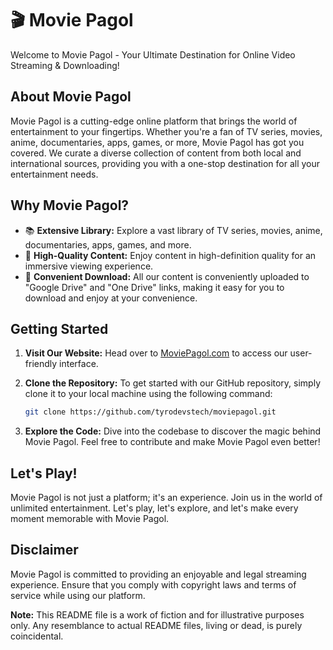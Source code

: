 # 🎬 Movie Pagol

Welcome to Movie Pagol - Your Ultimate Destination for Online Video Streaming & Downloading!

## About Movie Pagol

Movie Pagol is a cutting-edge online platform that brings the world of entertainment to your fingertips. Whether you're a fan of TV series, movies, anime, documentaries, apps, games, or more, Movie Pagol has got you covered. We curate a diverse collection of content from both local and international sources, providing you with a one-stop destination for all your entertainment needs.

## Why Movie Pagol?

- 📚 **Extensive Library:** Explore a vast library of TV series, movies, anime, documentaries, apps, games, and more.
- 🌟 **High-Quality Content:** Enjoy content in high-definition quality for an immersive viewing experience.
- 🚀 **Convenient Download:** All our content is conveniently uploaded to "Google Drive" and "One Drive" links, making it easy for you to download and enjoy at your convenience.

## Getting Started

1. **Visit Our Website:** Head over to [MoviePagol.com](https://www.moviepagol.com) to access our user-friendly interface.

2. **Clone the Repository:** To get started with our GitHub repository, simply clone it to your local machine using the following command:

    ```bash
    git clone https://github.com/tyrodevstech/moviepagol.git
    ```

3. **Explore the Code:** Dive into the codebase to discover the magic behind Movie Pagol. Feel free to contribute and make Movie Pagol even better!

## Let's Play!

Movie Pagol is not just a platform; it's an experience. Join us in the world of unlimited entertainment. Let's play, let's explore, and let's make every moment memorable with Movie Pagol.

## Disclaimer

Movie Pagol is committed to providing an enjoyable and legal streaming experience. Ensure that you comply with copyright laws and terms of service while using our platform.

**Note:** This README file is a work of fiction and for illustrative purposes only. Any resemblance to actual README files, living or dead, is purely coincidental.
